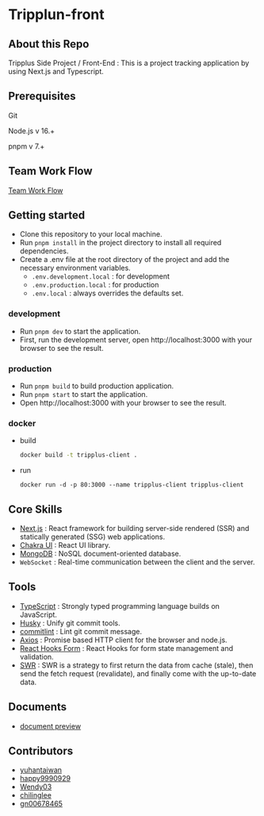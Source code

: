 # Tripplun-front

## About this Repo

Tripplus Side Project / Front-End : This is a project tracking application by using Next.js and Typescript.

## Prerequisites

Git

Node.js v 16.+

pnpm v 7.+

## Team Work Flow

[Team Work Flow](TEAM_WORK_FLOW.md)

## Getting started

- Clone this repository to your local machine.
- Run `pnpm install` in the project directory to install all required dependencies.
- Create a .env file at the root directory of the project and add the necessary environment variables.
  - `.env.development.local` : for development
  - `.env.production.local` : for production
  - `.env.local` : always overrides the defaults set.

### development

- Run `pnpm dev` to start the application.
- First, run the development server, open http://localhost:3000 with your browser to see the result.

### production

- Run `pnpm build` to build production application.
- Run `pnpm start` to start the application.
- Open http://localhost:3000 with your browser to see the result.

### docker

- build
  ```bash
  docker build -t tripplus-client .
  ```
- run
  ```
  docker run -d -p 80:3000 --name tripplus-client tripplus-client
  ```

## Core Skills

- [Next.js](https://nextjs.org/) : React framework for building server-side rendered (SSR) and statically generated (SSG) web applications.
- [Chakra UI](https://chakra-ui.com/) : React UI library.
- [MongoDB](https://www.mongodb.com/) : NoSQL document-oriented database.
- `WebSocket` : Real-time communication between the client and the server.

## Tools

- [TypeScript](https://www.typescriptlang.org/) : Strongly typed programming language builds on JavaScript.
- [Husky](https://typicode.github.io/husky/#/) : Unify git commit tools.
- [commitlint](https://commitlint.js.org/#/) : Lint git commit message.
- [Axios](https://github.com/axios/axios) : Promise based HTTP client for the browser and node.js.
- [React Hooks Form](https://github.com/react-hook-form/react-hook-form) : React Hooks for form state management and validation.
- [SWR](https://swr.vercel.app/) : SWR is a strategy to first return the data from cache (stale), then send the fetch request (revalidate), and finally come with the up-to-date data.

## Documents

- [document preview](https://tripplus-003.github.io/frontend-docs/)

## Contributors

- [yuhantaiwan]()
- [happy9990929]()
- [Wendy03]()
- [chilinglee]()
- [gn00678465]()
